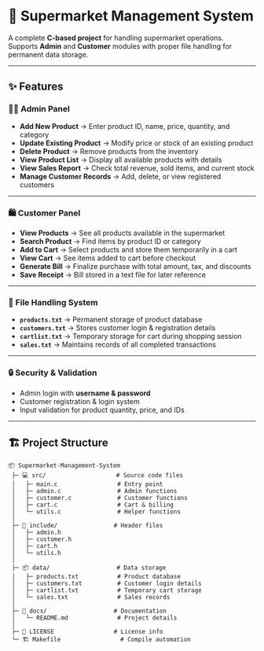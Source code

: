 # 🛒 Supermarket Management System  

A complete **C-based project** for handling supermarket operations.  
Supports **Admin** and **Customer** modules with proper file handling for permanent data storage.  

---

## ✨ Features  

### 👨‍💼 Admin Panel  
- **Add New Product** → Enter product ID, name, price, quantity, and category  
- **Update Existing Product** → Modify price or stock of an existing product  
- **Delete Product** → Remove products from the inventory  
- **View Product List** → Display all available products with details  
- **View Sales Report** → Check total revenue, sold items, and current stock  
- **Manage Customer Records** → Add, delete, or view registered customers  

---

### 🛍️ Customer Panel  
- **View Products** → See all products available in the supermarket  
- **Search Product** → Find items by product ID or category  
- **Add to Cart** → Select products and store them temporarily in a cart  
- **View Cart** → See items added to cart before checkout  
- **Generate Bill** → Finalize purchase with total amount, tax, and discounts  
- **Save Receipt** → Bill stored in a text file for later reference  

---

### 📂 File Handling System  
- **`products.txt`** → Permanent storage of product database  
- **`customers.txt`** → Stores customer login & registration details  
- **`cartlist.txt`** → Temporary storage for cart during shopping session  
- **`sales.txt`** → Maintains records of all completed transactions  

---

### 🔒 Security & Validation  
- Admin login with **username & password**  
- Customer registration & login system  
- Input validation for product quantity, price, and IDs  

---

## 🏗️ Project Structure  

```plaintext
📦 Supermarket-Management-System
 ├─ 💻 src/                    # Source code files
 │   ├─ main.c                 # Entry point
 │   ├─ admin.c                # Admin functions
 │   ├─ customer.c             # Customer functions
 │   ├─ cart.c                 # Cart & billing
 │   └─ utils.c                # Helper functions
 │
 ├─ 📄 include/                # Header files
 │   ├─ admin.h
 │   ├─ customer.h
 │   ├─ cart.h
 │   └─ utils.h
 │
 ├─ 📦 data/                   # Data storage
 │   ├─ products.txt           # Product database
 │   ├─ customers.txt          # Customer login details
 │   ├─ cartlist.txt           # Temporary cart storage
 │   └─ sales.txt              # Sales records
 │
 ├─ 📑 docs/                   # Documentation
 │   └─ README.md              # Project details
 │
 ├─ 📜 LICENSE                 # License info
 └─ 🏗️ Makefile                 # Compile automation
